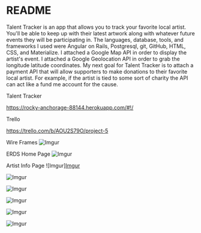 # README

Talent Tracker is an app that allows you to track your favorite local artist.  You'll be able to keep up with their latest artwork along with whatever future events they will be participating in.  The languages,  database, tools, and frameworks I used were Angular on Rails,  Postgresql, git, GitHub, HTML, CSS, and Materialize. I attached a Google Map API in order to display the artist's event.  I attached a Google Geolocation API in order to grab the longitude latitude coordinates. My next goal for Talent Tracker is to attach a payment API that will allow supporters to make donations to their favorite local artist.  For example, if the artist is tied to some sort of charity the API can act like a fund me account for the cause.



Talent Tracker

https://rocky-anchorage-88144.herokuapp.com/#!/


Trello

https://trello.com/b/AOU2S79O/project-5


Wire Frames
![Imgur](http://i.imgur.com/DMkV4l5.jpg)





ERDS
Home Page
![Imgur](http://i.imgur.com/KjAiZHS.jpg)


Artist Info Page
![Imgur][Imgur](http://i.imgur.com/auAkKdJ.jpg)

![Imgur](http://i.imgur.com/8fIO7aK.jpg)

![Imgur](http://i.imgur.com/pnagGzJ.jpg)

![Imgur](http://i.imgur.com/bxnEhMb.jpg)

![Imgur](http://i.imgur.com/CLnl8rT.jpg)

![Imgur](http://i.imgur.com/RRABu6x.jpg)
